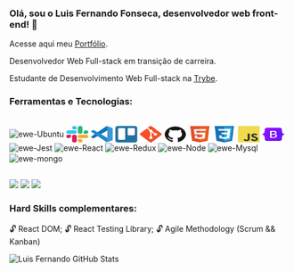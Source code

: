 ### Olá, sou o Luis Fernando Fonseca, desenvolvedor web front-end! 👋

Acesse aqui meu <a href="https://luisffg.netlify.app/">Portfólio</a>.

Desenvolvedor Web Full-stack em transição de carreira.

Estudante de Desenvolvimento Web Full-stack na <a href="https://www.betrybe.com/">Trybe</a>.

### Ferramentas e Tecnologias:

<div style="display: inline_block"><br>
  <i class="devicon-html5-plain colored"></i>
  <img align="center" alt="ewe-Ubuntu" height="30" width="40" src="https://encrypted-tbn0.gstatic.com/images?q=tbn:ANd9GcQ19OKULissdagB8wf3tbPIthV6e0Wqhpm6ok69lGRNKDPSk9UohszsCjIlXHeLdKH9p3Q&usqp=CAU">
  <img align="center" alt="ewe-Slack" height="30" width="40" src="https://raw.githubusercontent.com/devicons/devicon/master/icons/slack/slack-original.svg">
  <img align="center" alt="ewe-VScode" height="30" width="40" src="https://raw.githubusercontent.com/devicons/devicon/master/icons/vscode/vscode-original.svg">
  <img align="center" alt="ewe-Trello" height="30" width="40" src="https://raw.githubusercontent.com/devicons/devicon/master/icons/trello/trello-plain.svg">
  <img align="center" alt="ewe-Git" height="30" width="40" src="https://raw.githubusercontent.com/devicons/devicon/master/icons/git/git-original.svg">
  <img align="center" alt="ewe-GitHub" height="30" width="40" src="https://raw.githubusercontent.com/devicons/devicon/master/icons/github/github-original.svg">
  <img align="center" alt="ewe-HTML" height="30" width="40" src="https://raw.githubusercontent.com/devicons/devicon/master/icons/html5/html5-original.svg">
  <img align="center" alt="ewe-CSS" height="30" width="40" src="https://raw.githubusercontent.com/devicons/devicon/master/icons/css3/css3-original.svg">
  <img align="center" alt="ewe-Js" height="30" width="40" src="https://raw.githubusercontent.com/devicons/devicon/master/icons/javascript/javascript-original.svg">
  <img align="center" alt="ewe-Bootstrap" height="30" width="40" src="https://raw.githubusercontent.com/devicons/devicon/master/icons/bootstrap/bootstrap-original.svg">
  <img align="center" alt="ewe-Jest" height="30" width="40" src="https://cdn4.iconfinder.com/data/icons/logos-brands-5/24/jest-512.png">
  <img align="center" alt="ewe-React" height="30" width="40" src="https://play-lh.googleusercontent.com/AFY95yFw1P4ErzREpYWiSRyy6GyFA34pc70dP7MuHfkP12alfktC0Rp2ht-LbPAvO5sg">
  <img align="center" alt="ewe-Redux" height="30" width="40" src="https://encrypted-tbn0.gstatic.com/images?q=tbn:ANd9GcTlwhdlrgiz7NiLtmqZtEUpanLIG3fI2UoYFAAyl1ADH7OMRu5BFQSXTcKcgeSwGhRaoIc&usqp=CAU">
  <img align="center" alt="ewe-Node" height="30" width="40" src="https://img2.gratispng.com/20180425/jrw/kisspng-node-js-javascript-web-application-express-js-comp-5ae0f84e2a4242.1423638015246930701731.jpg">
  <img align="center" alt="ewe-Mysql" height="30" width="40" src="https://marcas-logos.net/wp-content/uploads/2020/11/MySQL-logo.png">
  <img align="center" alt="ewe-mongo" height="30" width="40" src="https://toppng.com/uploads/preview/mongo-db-design-mongodb-logo-mongodb-11562879783bwj2cknalk.png">
</div>  
  
##

<div> 
  <a href="https://instagram.com/luisffg91" target="_blank"><img src="https://img.shields.io/badge/-Instagram-%23E4405F?style=for-the-badge&logo=instagram&logoColor=white" target="_blank"></a>
  <a href = "mailto:luisffg91@gmail.com"><img src="https://img.shields.io/badge/-Gmail-%23333?style=for-the-badge&logo=gmail&logoColor=white" target="_blank"></a>
  <a href="https://www.linkedin.com/in/luisffg" target="_blank"><img src="https://img.shields.io/badge/-LinkedIn-%230077B5?style=for-the-badge&logo=linkedin&logoColor=white" target="_blank"></a>
  
</div>

### Hard Skills complementares:
:unlock: React DOM;
:unlock: React Testing Library;
:unlock: Agile Methodology (Scrum && Kanban)

![Luis Fernando GitHub Stats](https://github-readme-stats.vercel.app/api?username=luiszeh&show_icons=true)

<!--
**luiszeh/luiszeh** is a ✨ _special_ ✨ repository because its `README.md` (this file) appears on your GitHub profile.

Here are some ideas to get you started:

- 🔭 I’m currently working on ...
- 🌱 I’m currently learning ...
- 👯 I’m looking to collaborate on ...
- 🤔 I’m looking for help with ...
- 💬 Ask me about ...
- 📫 How to reach me: ...
- 😄 Pronouns: ...
- ⚡ Fun fact: ...
-->
